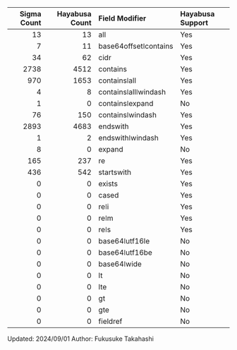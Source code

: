 |   Sigma Count |   Hayabusa Count | Field Modifier        | Hayabusa Support   |
|--------------:|-----------------:|:----------------------|:-------------------|
|            13 |               13 | all                   | Yes                |
|             7 |               11 | base64offsetǀcontains | Yes                |
|            34 |               62 | cidr                  | Yes                |
|          2738 |             4512 | contains              | Yes                |
|           970 |             1653 | containsǀall          | Yes                |
|             4 |                8 | containsǀallǀwindash  | Yes                |
|             1 |                0 | containsǀexpand       | No                 |
|            76 |              150 | containsǀwindash      | Yes                |
|          2893 |             4683 | endswith              | Yes                |
|             1 |                2 | endswithǀwindash      | Yes                |
|             8 |                0 | expand                | No                 |
|           165 |              237 | re                    | Yes                |
|           436 |              542 | startswith            | Yes                |
|             0 |                0 | exists                | Yes                |
|             0 |                0 | cased                 | Yes                |
|             0 |                0 | reǀi                  | Yes                |
|             0 |                0 | reǀm                  | Yes                |
|             0 |                0 | reǀs                  | Yes                |
|             0 |                0 | base64ǀutf16le        | No                 |
|             0 |                0 | base64ǀutf16be        | No                 |
|             0 |                0 | base64ǀwide           | No                 |
|             0 |                0 | lt                    | No                 |
|             0 |                0 | lte                   | No                 |
|             0 |                0 | gt                    | No                 |
|             0 |                0 | gte                   | No                 |
|             0 |                0 | fieldref              | No                 |

Updated: 2024/09/01
Author: Fukusuke Takahashi